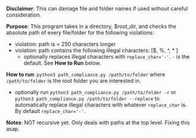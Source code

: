 **Disclaimer**: This can damage file and folder names if used without careful consideration.

**Purpose**: This program takes in a directory, $root_dir, and checks the absolute path of every file/folder for the following violations:
- violation: path is < 250 characters longer
- violation: path contains the following illegal characters: [$, %, ^, * ]
  - optionally replaces illegal characters with `replace_char='-'`. `-` is the default. See **How to Run** below.

**How to run**: `python3 path_compliance.py /path/to/folder` where `/path/to/folder` is the root folder you are interested in.
- optionally run `python3 path_compliance.py /path/to/folder -r` or `python3 path_compliance.py /path/to/folder --replace` to automatically replace illegal characters with whatever `replace_char` is. By default `replace_char='-'`.

**Notes**: NOT recursive yet. Only deals with paths at the top level. Fixing this asap.
